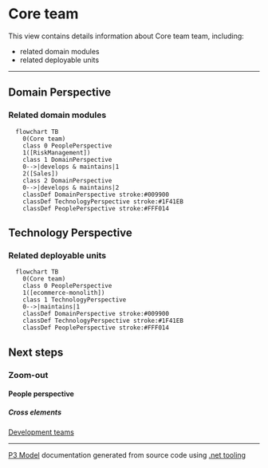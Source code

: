 ﻿
# Core team

This view contains details information about Core team team, including:
- related domain modules
- related deployable units  

---



## Domain Perspective


### Related domain modules

```mermaid
  flowchart TB
    0(Core team)
    class 0 PeoplePerspective
    1([RiskManagement])
    class 1 DomainPerspective
    0-->|develops & maintains|1
    2([Sales])
    class 2 DomainPerspective
    0-->|develops & maintains|2
    classDef DomainPerspective stroke:#009900
    classDef TechnologyPerspective stroke:#1F41EB
    classDef PeoplePerspective stroke:#FFF014
```

## Technology Perspective


### Related deployable units

```mermaid
  flowchart TB
    0(Core team)
    class 0 PeoplePerspective
    1([ecommerce-monolith])
    class 1 TechnologyPerspective
    0-->|maintains|1
    classDef DomainPerspective stroke:#009900
    classDef TechnologyPerspective stroke:#1F41EB
    classDef PeoplePerspective stroke:#FFF014
```

## Next steps


### Zoom-out


#### People perspective


##### Cross elements

[Development teams](../Development_Teams.md)  

---

[P3 Model](https://github.com/P3-model/P3-model) documentation generated from source code using [.net tooling](https://github.com/P3-model/P3-model-dotnet)